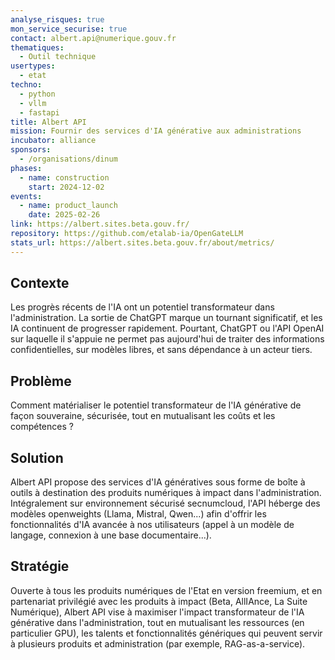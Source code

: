 ```yaml
---
analyse_risques: true
mon_service_securise: true
contact: albert.api@numerique.gouv.fr
thematiques:
  - Outil technique
usertypes:
  - etat
techno:
  - python
  - vllm
  - fastapi
title: Albert API
mission: Fournir des services d'IA générative aux administrations
incubator: alliance
sponsors:
  - /organisations/dinum
phases:
  - name: construction
    start: 2024-12-02
events:
  - name: product_launch
    date: 2025-02-26
link: https://albert.sites.beta.gouv.fr/
repository: https://github.com/etalab-ia/OpenGateLLM
stats_url: https://albert.sites.beta.gouv.fr/about/metrics/
---
```

## Contexte

Les progrès récents de l'IA ont un potentiel transformateur dans l'administration.
La sortie de ChatGPT marque un tournant significatif, et les IA continuent de progresser rapidement. Pourtant, ChatGPT ou l'API OpenAI sur laquelle il s'appuie ne permet pas aujourd'hui de traiter des informations confidentielles, sur modèles libres, et sans dépendance à un acteur tiers.

## Problème

Comment matérialiser le potentiel transformateur de l'IA générative de façon souveraine, sécurisée, tout en mutualisant les coûts et les compétences ?

## Solution

Albert API propose des services d'IA génératives sous forme de boîte à outils à destination des produits numériques à impact dans l'administration.
Intégralement sur environnement sécurisé secnumcloud, l'API héberge des modèles openweights (Llama, Mistral, Qwen...) afin d'offrir les fonctionnalités d'IA avancée à nos utilisateurs (appel à un modèle de langage, connexion à une base documentaire...).

## Stratégie

Ouverte à tous les produits numériques de l'Etat en version freemium, et en partenariat privilégié avec les produits à impact (Beta, AllIAnce, La Suite Numérique), Albert API vise à maximiser l'impact transformateur de l'IA générative dans l'administration, tout en mutualisant les ressources (en particulier GPU), les talents et fonctionnalités génériques qui peuvent servir à plusieurs produits et administration (par exemple, RAG-as-a-service).

